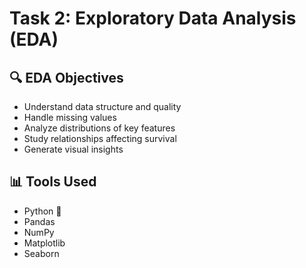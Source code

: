 # Task 2: Exploratory Data Analysis (EDA)

## 🔍 EDA Objectives
- Understand data structure and quality
- Handle missing values
- Analyze distributions of key features
- Study relationships affecting survival
- Generate visual insights

## 📊 Tools Used
- Python 🐍
- Pandas
- NumPy
- Matplotlib
- Seaborn